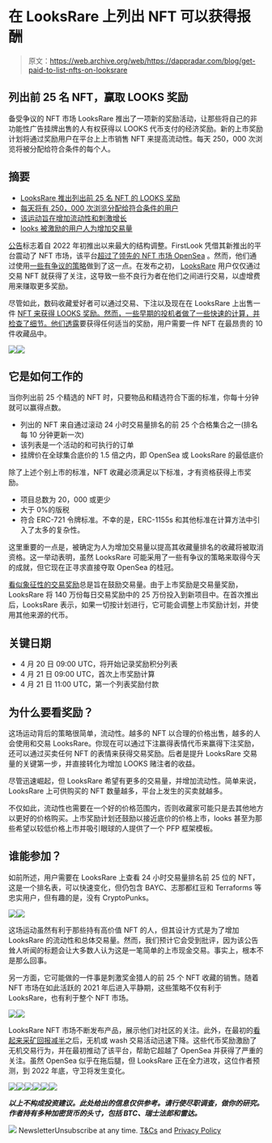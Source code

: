 # 在 LooksRare 上列出 NFT 可以获得报酬

> 原文：<https://web.archive.org/web/https://dappradar.com/blog/get-paid-to-list-nfts-on-looksrare>

## 列出前 25 名 NFT，赢取 LOOKS 奖励

备受争议的 NFT 市场 LooksRare 推出了一项新的奖励活动，让那些将自己的非功能性广告挂牌出售的人有权获得以 LOOKS 代币支付的经济奖励。新的上市奖励计划将通过奖励用户在平台上上市销售 NFT 来提高流动性。每天 250，000 次浏览将被分配给符合条件的每个人。

## 摘要

*   [LooksRare 推出列出前 25 名 NFT 的 LOOKS 奖励](https://web.archive.org/web/20220925081330/https://dappradar.com/blog/get-paid-to-list-nfts-on-looksrare/#How-it-works)
*   [每天将有 250，000 次浏览分配给符合条件的用户](https://web.archive.org/web/20220925081330/https://dappradar.com/blog/get-paid-to-list-nfts-on-looksrare/#How-it-works)
*   [该运动旨在增加流动性和刺激增长](https://web.archive.org/web/20220925081330/https://dappradar.com/blog/get-paid-to-list-nfts-on-looksrare/#Why-LOOKS-Rewards?-)
*   [looks 被激励的用户人为增加交易量](/web/20220925081330/https://dappradar.com/blog/marketing-genius-or-foul-play-two-wallets-generate-1-1-billion-on-looksrare/)

[公告](https://web.archive.org/web/20220925081330/https://twitter.com/LooksRareNFT/status/1516777029206949892)标志着自 2022 年初推出以来最大的结构调整。FirstLook 凭借其新推出的平台震动了 NFT 市场，该平台[超过了领先的 NFT 市场 OpenSea](/web/20220925081330/https://dappradar.com/blog/daily-rewards-for-trading-and-staking-on-looksrare-drop-big-time/) 。然而，他们通过使用[一些有争议的策略](/web/20220925081330/https://dappradar.com/blog/marketing-genius-or-foul-play-two-wallets-generate-1-1-billion-on-looksrare/)做到了这一点。在发布之初， [LooksRare](https://web.archive.org/web/20220925081330/https://dappradar.com/ethereum/marketplaces/looksrare) 用户仅仅通过交易 NFT 就获得了关注，这导致一些不良行为者在他们之间进行交易，以虚增费用来赚取更多奖励。

尽管如此，数码收藏爱好者可以通过交易、下注以及现在在 LooksRare 上出售一件 [NFT 来获得 LOOKS 奖励。然而，一些早期的投机者做了一些快速的计算，并检查了细节。他们](https://web.archive.org/web/20220925081330/https://dappradar.com/ethereum/marketplaces/looksrare)[透露](https://web.archive.org/web/20220925081330/https://twitter.com/azfnft/status/1516916736674598912)要获得任何适当的奖励，用户需要一件 NFT 在最昂贵的 10 件收藏品中。

![](img/a6e89f3d9a52f8ee8d7c5584ceec2155.png)![](img/7744dcfbae776d35d408dc4d996c1ac3.png)

## 它是如何工作的

当你列出前 25 个精选的 NFT 时，只要物品和精选符合下面的标准，你每十分钟就可以赢得点数。

*   列出的 NFT 来自通过滚动 24 小时交易量排名的前 25 个合格集合之一(排名每 10 分钟更新一次)
*   该列表是一个活动的和可执行的订单
*   挂牌价在全球集合底价的 1.5 倍之内，即 OpenSea 或 LooksRare 的最低底价

除了上述个别上市的标准，NFT 收藏必须满足以下标准，才有资格获得上市奖励。

*   项目总数为 20，000 或更少
*   大于 0%的版税
*   符合 ERC-721 令牌标准。不幸的是，ERC-1155s 和其他标准在计算方法中引入了太多的复杂性。

这里重要的一点是，被确定为人为增加交易量以提高其收藏量排名的收藏将被取消资格。这一举动表明，虽然 LooksRare 可能采用了一些有争议的策略来取得今天的成就，但它现在正寻求直接夺取 OpenSea 的桂冠。

[看似象征性的交易奖励](https://web.archive.org/web/20220925081330/https://docs.looksrare.org/about/looks-tokenomics)总是旨在鼓励交易量。由于上市奖励是交易量奖励，LooksRare 将 140 万份每日交易奖励中的 25 万份投入到新项目中。在首次推出后，LooksRare 表示，如果一切按计划进行，它可能会调整上市奖励计划，并使用其他来源的代币。

## 关键日期[](https://web.archive.org/web/20220925081330/https://docs.looksrare.org/blog/looksrare-listing-rewards-list-nfts-earn-looks#key-dates)

*   4 月 20 日 09:00 UTC，将开始记录奖励积分列表
*   4 月 21 日 09:00 UTC，首次上市奖励计算
*   4 月 21 日 11:00 UTC，第一个列表奖励付款

## 为什么要看奖励？

这场运动背后的策略很简单，流动性。越多的 NFT 以合理的价格出售，越多的人会使用和交易 LooksRare。你现在可以通过下注赢得表情代币来赢得下注奖励，还可以通过买卖任何 NFT 的表情来获得交易奖励。后者是提升 LooksRare 交易量的关键第一步，并直接转化为增加 LOOKS 赌注者的收益。

尽管迅速崛起，但 LooksRare 希望有更多的交易量，并增加流动性。简单来说，LooksRare 上可供购买的 NFT 数量越多，平台上发生的买卖就越多。

不仅如此，流动性也需要在一个好的价格范围内，否则收藏家可能只是去其他地方以更好的价格购买。上市奖励计划还鼓励以接近底价的价格上市，looks 甚至为那些希望以较低价格上市并吸引眼球的人提供了一个 PFP 框架模板。

## 谁能参加？

如前所述，用户需要在 LooksRare 上查看 24 小时交易量排名前 25 位的 NFT，这是一个排名表，可以快速变化，但仍包含 BAYC、志那都红豆和 Terraforms 等忠实用户，但有趣的是，没有 CryptoPunks。

![](img/de64b94b2168a80515813f4339739e97.png)![](img/81a4a2aa65cfa7a829235266ffaae7a0.png)

这场运动虽然有利于那些持有高价值 NFT 的人，但其设计方式是为了增加 LooksRare 的流动性和总体交易量。然而，我们预计它会受到批评，因为该公告耸人听闻的标题会让大多数人认为这是一笔简单的上市现金交易。事实上，根本不是那么回事。

另一方面，它可能做的一件事是刺激奖金猎人的前 25 个 NFT 收藏的销售。随着 NFT 市场在如此活跃的 2021 年后进入平静期，这些策略不仅有利于 LooksRare，也有利于整个 NFT 市场。

![](img/053d4e6ff9b23197fafbb19c7cb41882.png)![](img/0b2228903cb50073ea3a78f0d1fa1737.png)

LooksRare NFT 市场不断发布产品，展示他们对社区的关注。此外，在最初的[看起来采矿回报减半](/web/20220925081330/https://dappradar.com/blog/daily-rewards-for-trading-and-staking-on-looksrare-drop-big-time/)之后，无机或 wash 交易活动迅速下降。这些代币奖励激励了无机交易行为，并在最初推动了该平台，帮助它超越了 OpenSea 并获得了严重的关注。虽然 OpenSea 似乎在拖后腿，但 LooksRare 正在全力进攻，这位作者预测，到 2022 年底，守卫将发生变化。

[](https://web.archive.org/web/20220925081330/https://dappradar.com/blog/what-are-non-fungible-tokens-nfts)[![](img/87befc4a1e42119d30e207f259589417.png)<picture>![](img/bd913591ea60157ccd33b234346bc47f.png)</picture>](https://web.archive.org/web/20220925081330/https://dappradar.com/blog/what-are-non-fungible-tokens-nfts)[](https://web.archive.org/web/20220925081330/https://dappradar.com/nft/marketplaces)[![](img/87befc4a1e42119d30e207f259589417.png)<picture>![](img/c159b08e23f3281a0c9864c43abd52f2.png)</picture>](https://web.archive.org/web/20220925081330/https://dappradar.com/nft/marketplaces)[](https://web.archive.org/web/20220925081330/https://dappradar.com/nft/sales)[![](img/87befc4a1e42119d30e207f259589417.png)<picture>![](img/032033db99e1f288b864a04468fc575e.png)</picture>](https://web.archive.org/web/20220925081330/https://dappradar.com/nft/sales)

***以上不构成投资建议。此处给出的信息仅供参考。请行使尽职调查，做你的研究。作者持有多种加密货币的头寸，包括 BTC、瑞士法郎和雷达。***

![](img/6d5a4a2d609c56e1a5771717e54ba759.png) NewsletterUnsubscribe at any time. [T&Cs](https://web.archive.org/web/20220925081330/https://dappradar.com/terms) and [Privacy Policy](https://web.archive.org/web/20220925081330/https://dappradar.com/privacy-policy)